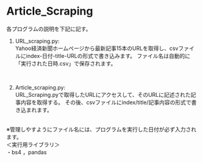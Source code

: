 # Article_Scraping
各プログラムの説明を下記に記す。
<br>
1. URL_scraping.py:<br>
Yahoo経済新聞ホームページから最新記事15本のURLを取得し、csvファイルにindex-日付-title-URLの形式で書き込みます。
ファイル名は自動的に「実行された日時.csv」で保存されます。
<br>

2. Article_scraping.py:<br>
URL_Scraping.pyで取得したURLにアクセスして、そのURLに記述された記事内容を取得する。
その後、csvファイルにindex/title/記事内容の形式で書き込まれます。
<br>
※管理しやすようにファイル名には、プログラムを実行した日付が必ず入力されます。

<br>
＜実行用ライブラリ＞<br>
・bs4 ，pandas

